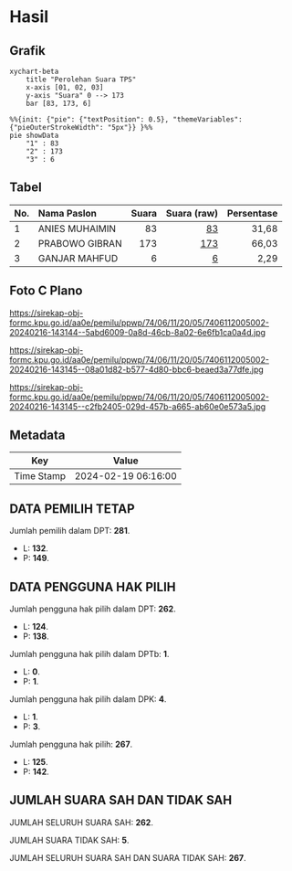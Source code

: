 # Hasil

## Grafik

```mermaid
xychart-beta
    title "Perolehan Suara TPS"
    x-axis [01, 02, 03]
    y-axis "Suara" 0 --> 173
    bar [83, 173, 6]
```

```mermaid
%%{init: {"pie": {"textPosition": 0.5}, "themeVariables": {"pieOuterStrokeWidth": "5px"}} }%%
pie showData
    "1" : 83
    "2" : 173
    "3" : 6
```

## Tabel

| No. | Nama Paslon    | Suara | Suara (raw) | Persentase |
|:--- |:-------------- | -----:| -----------:| ----------:|
| 1   | ANIES MUHAIMIN | 83    | [83][p-1]   | 31,68      |
| 2   | PRABOWO GIBRAN | 173   | [173][p-2]  | 66,03      |
| 3   | GANJAR MAHFUD  | 6     | [6][p-3]    | 2,29       |


[p-1]: https://github.com/gigit-pemilu/pemilu-2024-74-sulawesi-tenggara/blob/main/pilpres/hitung-suara/sub/74-sulawesi-tenggara/sub/06-bombana/sub/11-poleang-selatan/sub/2005-la-ea/sub/002-tps/sub/paslon-1.txt
[p-2]: https://github.com/gigit-pemilu/pemilu-2024-74-sulawesi-tenggara/blob/main/pilpres/hitung-suara/sub/74-sulawesi-tenggara/sub/06-bombana/sub/11-poleang-selatan/sub/2005-la-ea/sub/002-tps/sub/paslon-2.txt
[p-3]: https://github.com/gigit-pemilu/pemilu-2024-74-sulawesi-tenggara/blob/main/pilpres/hitung-suara/sub/74-sulawesi-tenggara/sub/06-bombana/sub/11-poleang-selatan/sub/2005-la-ea/sub/002-tps/sub/paslon-3.txt

## Foto C Plano

https://sirekap-obj-formc.kpu.go.id/aa0e/pemilu/ppwp/74/06/11/20/05/7406112005002-20240216-143144--5abd6009-0a8d-46cb-8a02-6e6fb1ca0a4d.jpg

https://sirekap-obj-formc.kpu.go.id/aa0e/pemilu/ppwp/74/06/11/20/05/7406112005002-20240216-143145--08a01d82-b577-4d80-bbc6-beaed3a77dfe.jpg

https://sirekap-obj-formc.kpu.go.id/aa0e/pemilu/ppwp/74/06/11/20/05/7406112005002-20240216-143145--c2fb2405-029d-457b-a665-ab60e0e573a5.jpg


## Metadata

| Key        | Value               |
| ---------- | ------------------- |
| Time Stamp | 2024-02-19 06:16:00 |


## DATA PEMILIH TETAP

Jumlah pemilih dalam DPT: **281**.
 * L: **132**.
 * P: **149**.

## DATA PENGGUNA HAK PILIH

Jumlah pengguna hak pilih dalam DPT: **262**.
 * L: **124**.
 * P: **138**.

Jumlah pengguna hak pilih dalam DPTb: **1**.
 * L: **0**.
 * P: **1**.

Jumlah pengguna hak pilih dalam DPK: **4**.
 * L: **1**.
 * P: **3**.

Jumlah pengguna hak pilih: **267**.
 * L: **125**.
 * P: **142**.

## JUMLAH SUARA SAH DAN TIDAK SAH

JUMLAH SELURUH SUARA SAH: **262**.

JUMLAH SUARA TIDAK SAH: **5**.

JUMLAH SELURUH SUARA SAH DAN SUARA TIDAK SAH: **267**.


